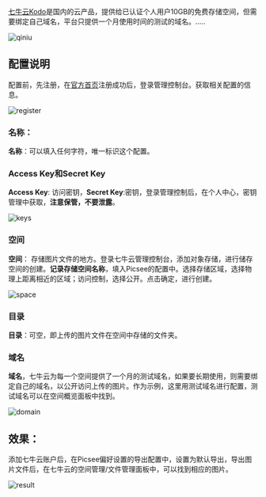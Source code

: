 [七牛云Kodo](https://qiniu.com)是国内的云产品，提供给已认证个人用户10GB的免费存储空间，但需要绑定自己域名，平台只提供一个月使用时间的测试的域名。.....<!-- more -->

![qiniu](https://i.loli.net/2020/11/21/RK8A5kCFMn3wQ69.png)

## 配置说明
配置前，先注册，在[官方首页](https://qiniu.com)注册成功后，登录管理控制台。获取相关配置的信息。

![register](https://i.loli.net/2020/11/21/cznDZA6T3Jxh9gy.png)

### 名称：
**名称**：可以填入任何字符，唯一标识这个配置。

### Access Key和Secret Key
**Access Key**: 访问密钥，**Secret Key**:密钥，登录管理控制后，在个人中心，密钥管理中获取，**注意保管，不要泄露**。

![keys](https://i.loli.net/2020/11/21/UgrhqHwCQZWzVy1.png)

### 空间
**空间**： 存储图片文件的地方。登录七牛云管理控制台，添加对象存储，进行储存空间的创建。**记录存储空间名称**，填入Picsee的配置中。选择存储区域，选择物理上距离相近的区域；访问控制，选择公开。点击确定，进行创建。

![space](https://i.loli.net/2020/11/21/dEZr8nsmI9VUbuG.png)

### 目录
**目录**：可空，即上传的图片文件在空间中存储的文件夹。

### 域名
**域名**，七牛云为每一个空间提供了一个月的测试域名，如果要长期使用，则需要绑定自己的域名，以公开访问上传的图片。作为示例，这里用测试域名进行配置，测试域名可以在空间概览面板中找到。

![domain](https://i.loli.net/2020/11/21/sxUuIFiPnMfNz3V.png)

## 效果：
添加七牛云账户后，在Picsee偏好设置的导出配置中，设置为默认导出，导出图片文件后，在七牛云的空间管理/文件管理面板中，可以找到相应的图片。

![result](https://i.loli.net/2020/11/21/K5MjxWAgJzv4CZL.png)

